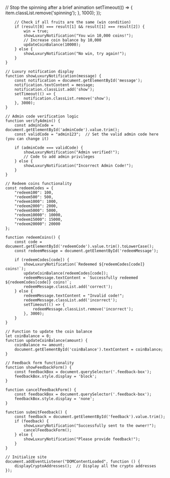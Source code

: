 // Stop the spinning after a brief animation
            setTimeout(() => {
                item.classList.remove('spinning');
            }, 1000);
        });

        // Check if all fruits are the same (win condition)
        if (result[0] === result[1] && result[1] === result[2]) {
            win = true;
            showLuxuryNotification("You win 10,000 coins!");
            // Increase coin balance by 10,000
            updateCoinBalance(10000);
        } else {
            showLuxuryNotification("No win, try again!");
        }
    }

    // Luxury notification display
    function showLuxuryNotification(message) {
        const notification = document.getElementById('message');
        notification.textContent = message;
        notification.classList.add('show');
        setTimeout(() => {
            notification.classList.remove('show');
        }, 3000);
    }

    // Admin code verification logic
    function verifyAdmin() {
        const adminCode = document.getElementById('adminCode').value.trim();
        const validCode = "admin123";  // Set the valid admin code here (you can change it)

        if (adminCode === validCode) {
            showLuxuryNotification("Admin verified!");
            // Code to add admin privileges
        } else {
            showLuxuryNotification("Incorrect Admin Code!");
        }
    }

    // Redeem coins functionality
    const redeemCodes = {
        "redeem100": 100,
        "redeem500": 500,
        "redeem1000": 1000,
        "redeem2000": 2000,
        "redeem5000": 5000,
        "redeem10000": 10000,
        "redeem15000": 15000,
        "redeem20000": 20000
    };

    function redeemCoins() {
        const code = document.getElementById('redeemCode').value.trim().toLowerCase();
        const redeemMessage = document.getElementById('redeemMessage');

        if (redeemCodes[code]) {
            showLuxuryNotification(`Redeemed ${redeemCodes[code]} coins!`);
            updateCoinBalance(redeemCodes[code]);
            redeemMessage.textContent = `Successfully redeemed ${redeemCodes[code]} coins!`;
            redeemMessage.classList.add('correct');
        } else {
            redeemMessage.textContent = "Invalid code!";
            redeemMessage.classList.add('incorrect');
            setTimeout(() => {
                redeemMessage.classList.remove('incorrect');
            }, 3000);
        }
    }

    // Function to update the coin balance
    let coinBalance = 0;
    function updateCoinBalance(amount) {
        coinBalance += amount;
        document.getElementById('coinBalance').textContent = coinBalance;
    }

    // Feedback form functionality
    function showFeedbackForm() {
        const feedbackBox = document.querySelector('.feedback-box');
        feedbackBox.style.display = 'block';
    }

    function cancelFeedbackForm() {
        const feedbackBox = document.querySelector('.feedback-box');
        feedbackBox.style.display = 'none';
    }

    function submitFeedback() {
        const feedback = document.getElementById('feedback').value.trim();
        if (feedback) {
            showLuxuryNotification("Successfully sent to the owner!");
            cancelFeedbackForm();
        } else {
            showLuxuryNotification("Please provide feedback!");
        }
    }

    // Initialize site
    document.addEventListener("DOMContentLoaded", function () {
        displayCryptoAddresses();  // Display all the crypto addresses
    });

</script>

</body>
</html>
